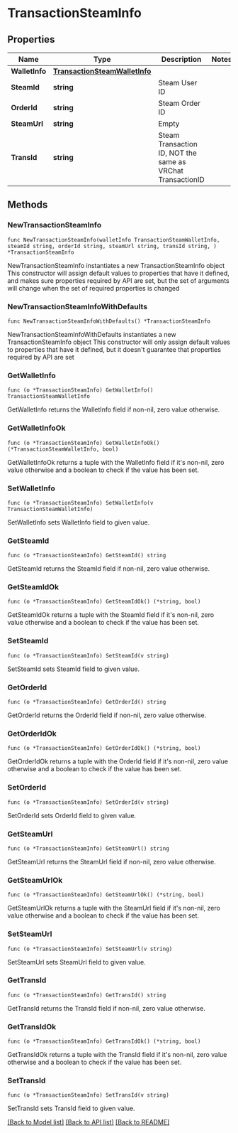# TransactionSteamInfo

## Properties

Name | Type | Description | Notes
------------ | ------------- | ------------- | -------------
**WalletInfo** | [**TransactionSteamWalletInfo**](TransactionSteamWalletInfo.md) |  | 
**SteamId** | **string** | Steam User ID | 
**OrderId** | **string** | Steam Order ID | 
**SteamUrl** | **string** | Empty | 
**TransId** | **string** | Steam Transaction ID, NOT the same as VRChat TransactionID | 

## Methods

### NewTransactionSteamInfo

`func NewTransactionSteamInfo(walletInfo TransactionSteamWalletInfo, steamId string, orderId string, steamUrl string, transId string, ) *TransactionSteamInfo`

NewTransactionSteamInfo instantiates a new TransactionSteamInfo object
This constructor will assign default values to properties that have it defined,
and makes sure properties required by API are set, but the set of arguments
will change when the set of required properties is changed

### NewTransactionSteamInfoWithDefaults

`func NewTransactionSteamInfoWithDefaults() *TransactionSteamInfo`

NewTransactionSteamInfoWithDefaults instantiates a new TransactionSteamInfo object
This constructor will only assign default values to properties that have it defined,
but it doesn't guarantee that properties required by API are set

### GetWalletInfo

`func (o *TransactionSteamInfo) GetWalletInfo() TransactionSteamWalletInfo`

GetWalletInfo returns the WalletInfo field if non-nil, zero value otherwise.

### GetWalletInfoOk

`func (o *TransactionSteamInfo) GetWalletInfoOk() (*TransactionSteamWalletInfo, bool)`

GetWalletInfoOk returns a tuple with the WalletInfo field if it's non-nil, zero value otherwise
and a boolean to check if the value has been set.

### SetWalletInfo

`func (o *TransactionSteamInfo) SetWalletInfo(v TransactionSteamWalletInfo)`

SetWalletInfo sets WalletInfo field to given value.


### GetSteamId

`func (o *TransactionSteamInfo) GetSteamId() string`

GetSteamId returns the SteamId field if non-nil, zero value otherwise.

### GetSteamIdOk

`func (o *TransactionSteamInfo) GetSteamIdOk() (*string, bool)`

GetSteamIdOk returns a tuple with the SteamId field if it's non-nil, zero value otherwise
and a boolean to check if the value has been set.

### SetSteamId

`func (o *TransactionSteamInfo) SetSteamId(v string)`

SetSteamId sets SteamId field to given value.


### GetOrderId

`func (o *TransactionSteamInfo) GetOrderId() string`

GetOrderId returns the OrderId field if non-nil, zero value otherwise.

### GetOrderIdOk

`func (o *TransactionSteamInfo) GetOrderIdOk() (*string, bool)`

GetOrderIdOk returns a tuple with the OrderId field if it's non-nil, zero value otherwise
and a boolean to check if the value has been set.

### SetOrderId

`func (o *TransactionSteamInfo) SetOrderId(v string)`

SetOrderId sets OrderId field to given value.


### GetSteamUrl

`func (o *TransactionSteamInfo) GetSteamUrl() string`

GetSteamUrl returns the SteamUrl field if non-nil, zero value otherwise.

### GetSteamUrlOk

`func (o *TransactionSteamInfo) GetSteamUrlOk() (*string, bool)`

GetSteamUrlOk returns a tuple with the SteamUrl field if it's non-nil, zero value otherwise
and a boolean to check if the value has been set.

### SetSteamUrl

`func (o *TransactionSteamInfo) SetSteamUrl(v string)`

SetSteamUrl sets SteamUrl field to given value.


### GetTransId

`func (o *TransactionSteamInfo) GetTransId() string`

GetTransId returns the TransId field if non-nil, zero value otherwise.

### GetTransIdOk

`func (o *TransactionSteamInfo) GetTransIdOk() (*string, bool)`

GetTransIdOk returns a tuple with the TransId field if it's non-nil, zero value otherwise
and a boolean to check if the value has been set.

### SetTransId

`func (o *TransactionSteamInfo) SetTransId(v string)`

SetTransId sets TransId field to given value.



[[Back to Model list]](../README.md#documentation-for-models) [[Back to API list]](../README.md#documentation-for-api-endpoints) [[Back to README]](../README.md)


